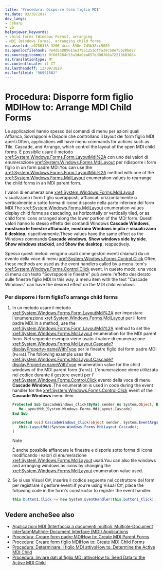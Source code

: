 ```yaml
---
title: 'Procedura: Disporre form figlio MDI'
ms.date: 03/30/2017
dev_langs:
- csharp
- vb
helpviewer_keywords:
- child forms [Windows Forms], arranging
- MDI [Windows Forms], arranging child forms
ms.assetid: a0786378-3206-4ccc-898e-7d3b38cc5089
ms.openlocfilehash: 7e4d5a80961ae37951251dffa30cb8e75b20be27
ms.sourcegitcommit: 9f6df084c53a3da0ea657ed0d708a72213683084
ms.translationtype: MT
ms.contentlocale: it-IT
ms.lasthandoff: 12/09/2020
ms.locfileid: "96951502"
---
```

# <a name="how-to-arrange-mdi-child-forms"></a><span data-ttu-id="0c384-102">Procedura: Disporre form figlio MDI</span><span class="sxs-lookup"><span data-stu-id="0c384-102">How to: Arrange MDI Child Forms</span></span>
<span data-ttu-id="0c384-103">Le applicazioni hanno spesso dei comandi di menu per azioni quali Affianca, Sovrapponi e Disponi che controllano il layout dei form figlio MDI aperti.</span><span class="sxs-lookup"><span data-stu-id="0c384-103">Often, applications will have menu commands for actions such as Tile, Cascade, and Arrange, which control the layout of the open MDI child forms.</span></span> <span data-ttu-id="0c384-104">È possibile usare il metodo <xref:System.Windows.Forms.Form.LayoutMdi%2A> con uno dei valori di enumerazione <xref:System.Windows.Forms.MdiLayout> per ridisporre i form figlio in un form padre MDI.</span><span class="sxs-lookup"><span data-stu-id="0c384-104">You can use the <xref:System.Windows.Forms.Form.LayoutMdi%2A> method with one of the <xref:System.Windows.Forms.MdiLayout> enumeration values to rearrange the child forms in an MDI parent form.</span></span>  
  
 <span data-ttu-id="0c384-105">I valori di enumerazione <xref:System.Windows.Forms.MdiLayout> visualizzano i form figlio sovrapposti, affiancati orizzontalmente o verticalmente o sotto forma di icone disposte nella parte inferiore del form MDI.</span><span class="sxs-lookup"><span data-stu-id="0c384-105">The <xref:System.Windows.Forms.MdiLayout> enumeration values display child forms as cascading, as horizontally or vertically tiled, or as child form icons arranged along the lower portion of the MDI form.</span></span> <span data-ttu-id="0c384-106">Questi valori hanno lo stesso effetto dei comandi Windows **Cascade Windows**, **mostrano le finestre affiancate**, **mostrano Windows in pila** e **visualizzano il desktop**, rispettivamente.</span><span class="sxs-lookup"><span data-stu-id="0c384-106">These values have the same effect as the Windows commands **Cascade windows**, **Show windows side by side**, **Show windows stacked**, and **Show the desktop**, respectively.</span></span>  
  
 <span data-ttu-id="0c384-107">Spesso questi metodi vengono usati come gestori eventi chiamati da un evento della voce di menu <xref:System.Windows.Forms.Control.Click>.</span><span class="sxs-lookup"><span data-stu-id="0c384-107">Often, these methods are used as the event handlers called by a menu item's <xref:System.Windows.Forms.Control.Click> event.</span></span> <span data-ttu-id="0c384-108">In questo modo, una voce di menu con testo "Sovrapponi le finestre" può avere l'effetto desiderato sulle finestre figlio MDI.</span><span class="sxs-lookup"><span data-stu-id="0c384-108">In this way, a menu item with the text "Cascade Windows" can have the desired effect on the MDI child windows.</span></span>  
  
### <a name="to-arrange-child-forms"></a><span data-ttu-id="0c384-109">Per disporre i form figlio</span><span class="sxs-lookup"><span data-stu-id="0c384-109">To arrange child forms</span></span>  
  
1. <span data-ttu-id="0c384-110">In un metodo usare il metodo <xref:System.Windows.Forms.Form.LayoutMdi%2A> per impostare l'enumerazione <xref:System.Windows.Forms.MdiLayout> per il form padre MDI.</span><span class="sxs-lookup"><span data-stu-id="0c384-110">In a method, use the <xref:System.Windows.Forms.Form.LayoutMdi%2A> method to set the <xref:System.Windows.Forms.MdiLayout> enumeration for the MDI parent form.</span></span> <span data-ttu-id="0c384-111">Nel seguente esempio viene usato il valore di enumerazione <xref:System.Windows.Forms.MdiLayout.Cascade?displayProperty=nameWithType> per le finestre figlio del form padre MDI (`Form1`).</span><span class="sxs-lookup"><span data-stu-id="0c384-111">The following example uses the <xref:System.Windows.Forms.MdiLayout.Cascade?displayProperty=nameWithType> enumeration value for the child windows of the MDI parent form (`Form1`).</span></span> <span data-ttu-id="0c384-112">L'enumerazione viene utilizzata nel codice durante il gestore eventi per l' <xref:System.Windows.Forms.Control.Click> evento della voce di menu **Cascade Windows** .</span><span class="sxs-lookup"><span data-stu-id="0c384-112">The enumeration is used in code during the event handler for the <xref:System.Windows.Forms.Control.Click> event of the **Cascade Windows** menu item.</span></span>  
  
    ```vb  
    Protected Sub CascadeWindows_Click(ByVal sender As System.Object, ByVal e As System.EventArgs)  
       Me.LayoutMdi(System.Windows.Forms.MdiLayout.Cascade)  
    End Sub  
    ```  
  
    ```csharp  
    protected void CascadeWindows_Click(object sender, System.EventArgs e){  
       this.LayoutMdi(System.Windows.Forms.MdiLayout.Cascade);  
    }  
    ```  
  
    > [!NOTE]
    > <span data-ttu-id="0c384-113">È anche possibile affiancare le finestre e disporle sotto forma di icona modificando i valori di enumerazione <xref:System.Windows.Forms.MdiLayout> usati.</span><span class="sxs-lookup"><span data-stu-id="0c384-113">You can also tile windows and arranging windows as icons by changing the <xref:System.Windows.Forms.MdiLayout> enumeration value used.</span></span>  
  
2. <span data-ttu-id="0c384-114">Se si usa Visual C#, inserire il codice seguente nel costruttore del form per registrare il gestore eventi.</span><span class="sxs-lookup"><span data-stu-id="0c384-114">If you’re using Visual C#, place the following code in the form's constructor to register the event handler.</span></span>  
  
    ```csharp  
    this.button1.Click += new System.EventHandler(this.button1_Click);  
    ```  
  
## <a name="see-also"></a><span data-ttu-id="0c384-115">Vedere anche</span><span class="sxs-lookup"><span data-stu-id="0c384-115">See also</span></span>

- [<span data-ttu-id="0c384-116">Applicazioni MDI (Interfaccia a documenti multipli, Multiple-Document Interface)</span><span class="sxs-lookup"><span data-stu-id="0c384-116">Multiple-Document Interface (MDI) Applications</span></span>](multiple-document-interface-mdi-applications.md)
- [<span data-ttu-id="0c384-117">Procedura: Creare form padre MDI</span><span class="sxs-lookup"><span data-stu-id="0c384-117">How to: Create MDI Parent Forms</span></span>](how-to-create-mdi-parent-forms.md)
- [<span data-ttu-id="0c384-118">Procedura: Creare form figlio MDI</span><span class="sxs-lookup"><span data-stu-id="0c384-118">How to: Create MDI Child Forms</span></span>](how-to-create-mdi-child-forms.md)
- [<span data-ttu-id="0c384-119">Procedura: Determinare il figlio MDI attivo</span><span class="sxs-lookup"><span data-stu-id="0c384-119">How to: Determine the Active MDI Child</span></span>](how-to-determine-the-active-mdi-child.md)
- [<span data-ttu-id="0c384-120">Procedura: Inviare dati al figlio MDI attivo</span><span class="sxs-lookup"><span data-stu-id="0c384-120">How to: Send Data to the Active MDI Child</span></span>](how-to-send-data-to-the-active-mdi-child.md)
